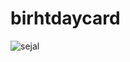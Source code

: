 # birhtdaycard
![sejal](https://github.com/user-attachments/assets/0c5399d5-014e-49dd-85aa-173fe0c7055d)
